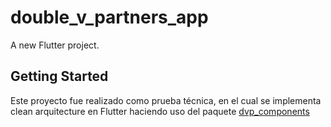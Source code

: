 # double_v_partners_app

A new Flutter project.

## Getting Started
Este proyecto fue realizado como prueba técnica, en el cual se implementa clean arquitecture en Flutter haciendo uso del paquete [dvp_components](https://github.com/CJGalvis/dvd_components)
